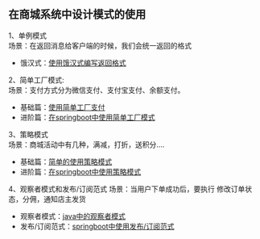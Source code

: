## 在商城系统中设计模式的使用

1、单例模式  
场景：在返回消息给客户端的时候，我们会统一返回的格式
   * 饿汉式：[使用饿汉式编写返回格式](https://www.cnblogs.com/boychen/p/10624816.html)  

2、简单工厂模式:  
场景：支付方式分为微信支付、支付宝支付、余额支付。  
   * 基础篇：[使用简单工厂支付](https://www.cnblogs.com/boychen/p/10618868.html)
   * 进阶篇：[在springboot中使用简单工厂模式](https://www.cnblogs.com/boychen/p/10624935.html)

3、策略模式  
场景：商城活动中有几种，满减，打折，送积分....
   * 基础篇：[简单的使用策略模式](https://www.cnblogs.com/boychen/p/10714192.html)
   * 进阶篇：[在springboot中使用策略模式](https://www.cnblogs.com/boychen/p/10721078.html)
   
4、观察者模式和发布/订阅范式
场景：当用户下单成功后，要执行 修改订单状态，分佣，通知店主发货
   * 观察者模式：[java中的观察者模式](https://www.cnblogs.com/boychen/p/10747791.html)
   * 发布/订阅范式：[springboot中使用发布/订阅范式](https://www.cnblogs.com/boychen/p/10747791.html)